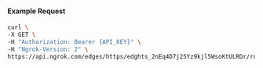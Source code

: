 <!-- Code generated for API Clients. DO NOT EDIT. -->

#### Example Request

```bash
curl \
-X GET \
-H "Authorization: Bearer {API_KEY}" \
-H "Ngrok-Version: 2" \
https://api.ngrok.com/edges/https/edghts_2nEq4D7j25Yz9kjl5WsoKtULRDr/routes/edghtsrt_2nEq4CHJyokSqzbgkbb1equLb2M/saml
```
